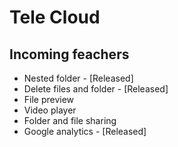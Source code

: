 # Tele Cloud


## Incoming feachers
- Nested folder - [Released]
- Delete files and folder - [Released]
- File preview
- Video player
- Folder and file sharing
- Google analytics - [Released]
